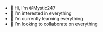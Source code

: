- 👋 Hi, I’m @Mystic247
- 👀 I’m interested in everything
- 🌱 I’m currently learning everything
- 💞️ I’m looking to collaborate on everything

<!---
Mystic247/Mystic247 is a ✨ special ✨ repository because its `README.md` (this file) appears on your GitHub profile.
You can click the Preview link to take a look at your changes.
--->

